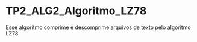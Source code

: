 # TP2_ALG2_Algoritmo_LZ78
Esse algoritmo comprime e descomprime arquivos de texto pelo algoritmo LZ78
